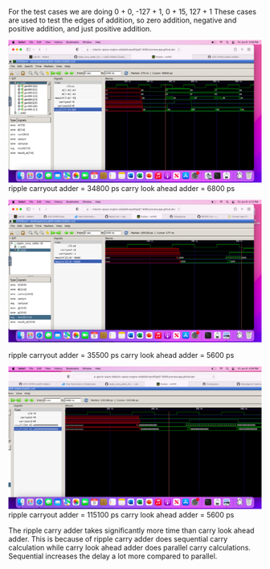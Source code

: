 For the test cases we are doing 0 + 0, -127 + 1, 0 + 15, 127 + 1
These cases are used to test the edges of addition, so zero addition, negative and positive addition, and just positive addition.

![image](8bit.png)
ripple carryout adder = 34800 ps
carry look ahead adder = 6800 ps

![image](16bit.png)

ripple carryout adder = 35500 ps
carry look ahead adder = 5600 ps

![image](64bit.png)
ripple carryout adder = 115100 ps
carry look ahead adder = 5600 ps

The ripple carry adder takes significantly more time than carry look ahead adder.
This is because of ripple carry adder does sequential carry calculation while
carry look ahead adder does parallel carry calculations. Sequential increases the delay a lot more compared to parallel. 


